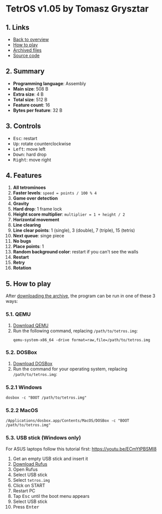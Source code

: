 # TetrOS v1.05 by Tomasz Grysztar

## 1. Links

- [Back to overview](../README.md)
- [How to play](#5-how-to-play)
- [Archived files](https://github.com/nineteendo/tetris4karchive/tree/main/tetros105/archive)
- [Source code](https://board.flatassembler.net/topic.php?p=211564#211831)

## 2. Summary

- **Programming language**: Assembly
- **Main size**: 508 B
- **Extra size**: 4 B
- **Total size**: 512 B
- **Feature count**: 16
- **Bytes per feature**: 32 B

## 3. Controls

- <kbd>Esc</kbd>: restart
- <kbd>Up</kbd>: rotate counterclockwise
- <kbd>Left</kbd>: move left
- <kbd>Down</kbd>: hard drop
- <kbd>Right</kbd>: move right

## 4. Features

1. **All tetrominoes**
2. **Faster levels**: `speed = points / 100 % 4`
3. **Game over detection**
4. **Gravity**
5. **Hard drop**: 1 frame lock
6. **Height score multiplier**: `multiplier = 1 + height / 2`
7. **Horizontal movement**
8. **Line clearing**
9. **Line clear points**: 1 (single), 3 (double), 7 (triple), 15 (tetris)
10. **Next queue**: singe piece
11. **No bugs**
12. **Place points**: 1
13. **Random background color**: restart if you can't see the walls
14. **Restart**
15. **Retry**
16. **Rotation**

## 5. How to play

After [downloading the archive](https://codeload.github.com/nineteendo/tetris4karchive/zip/refs/heads/main), the program can be run in one of these 3 ways:

### 5.1. QEMU

1. [Download QEMU](https://www.qemu.org/download)
2. Run the following command, replacing `/path/to/tetros.img`:
    ```shell
    qemu-system-x86_64 -drive format=raw,file=/path/to/tetros.img
    ```

### 5.2. DOSBox

1. [Download DOSBox](https://sourceforge.net/projects/dosbox/files/latest/download)
2. Run the command for your operating system, replacing `/path/to/tetros.img`:

### 5.2.1 Windows

```shell
dosbox -c "BOOT /path/to/tetros.img"
```

### 5.2.2 MacOS

```shell
/Applications/dosbox.app/Contents/MacOS/DOSBox -c "BOOT /path/to/tetros.img"
```

### 5.3. USB stick (Windows only)

For ASUS laptops follow this tutorial first: https://youtu.be/ECmYtPBSMI8

1. Get an empty USB stick and insert it
2. [Download Rufus](https://rufus.ie)
3. Open Rufus
4. Select USB stick
5. Select `tetros.img`
6. Click on START
7. Restart PC
8. Tap <kbd>Esc</kbd> until the boot menu appears
9. Select USB stick
10. Press <kbd>Enter</kbd>